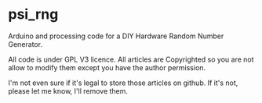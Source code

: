 psi_rng
=======

Arduino and processing code for a DIY Hardware Random Number Generator.

All code is under GPL V3 licence.
All articles are Copyrighted so you are not allow to modify them except you have the author permission.

I'm not even sure if it's legal to store those articles on github.
If it's not, please let me know, I'll remove them.